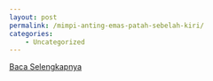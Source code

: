 ```yaml
---
layout: post
permalink: /mimpi-anting-emas-patah-sebelah-kiri/
categories:
    - Uncategorized
---
```


[Baca Selengkapnya](/10)